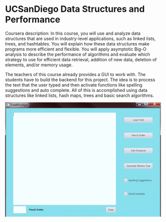 # UCSanDiego Data Structures and Performance
Coursera description: In this course, you will use and analyze data structures that are used in industry-level applications, such as linked lists, trees, and hashtables.  You will explain how these data structures make programs more efficient and flexible.  You will apply asymptotic Big-O analysis to describe the performance of algorithms and evaluate which strategy to use for efficient data retrieval, addition of new data, deletion of elements, and/or memory usage.

The teachers of this course already provides a GUI to work with. The students have to build the backend for this project. The idea is to process the text that the user typed and then activate functions like spelling suggestions and auto complete. All of this is accomplished using data structures like linked lists, hash maps, trees and basic search algorithms. 

![Screenshot](datastructuresandperformance.png)
